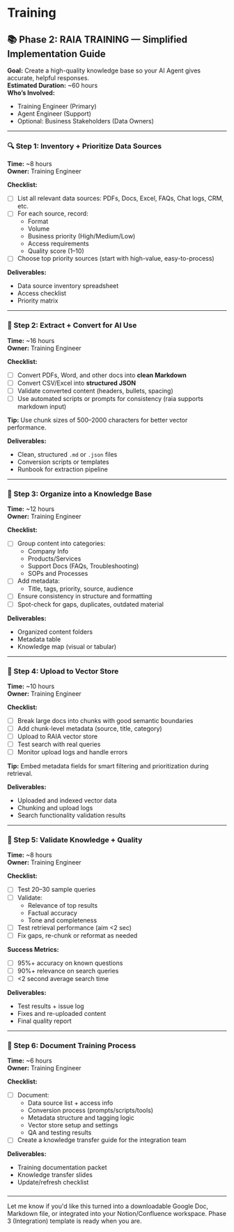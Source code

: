 # Training

## 📚 Phase 2: RAIA TRAINING — Simplified Implementation Guide

**Goal:** Create a high-quality knowledge base so your AI Agent gives accurate, helpful responses.\
**Estimated Duration:** \~60 hours\
**Who’s Involved:**

* Training Engineer (Primary)
* Agent Engineer (Support)
* Optional: Business Stakeholders (Data Owners)

***

### 🔍 Step 1: Inventory + Prioritize Data Sources

**Time:** \~8 hours\
**Owner:** Training Engineer

**Checklist:**

* [ ] List all relevant data sources: PDFs, Docs, Excel, FAQs, Chat logs, CRM, etc.
* [ ] For each source, record:
  * Format
  * Volume
  * Business priority (High/Medium/Low)
  * Access requirements
  * Quality score (1–10)
* [ ] Choose top priority sources (start with high-value, easy-to-process)

**Deliverables:**

* Data source inventory spreadsheet
* Access checklist
* Priority matrix

***

### 🔄 Step 2: Extract + Convert for AI Use

**Time:** \~16 hours\
**Owner:** Training Engineer

**Checklist:**

* [ ] Convert PDFs, Word, and other docs into **clean Markdown**
* [ ] Convert CSV/Excel into **structured JSON**
* [ ] Validate converted content (headers, bullets, spacing)
* [ ] Use automated scripts or prompts for consistency (raia supports markdown input)

**Tip:** Use chunk sizes of 500–2000 characters for better vector performance.

**Deliverables:**

* Clean, structured `.md` or `.json` files
* Conversion scripts or templates
* Runbook for extraction pipeline

***

### 🧠 Step 3: Organize into a Knowledge Base

**Time:** \~12 hours\
**Owner:** Training Engineer

**Checklist:**

* [ ] Group content into categories:
  * Company Info
  * Products/Services
  * Support Docs (FAQs, Troubleshooting)
  * SOPs and Processes
* [ ] Add metadata:
  * Title, tags, priority, source, audience
* [ ] Ensure consistency in structure and formatting
* [ ] Spot-check for gaps, duplicates, outdated material

**Deliverables:**

* Organized content folders
* Metadata table
* Knowledge map (visual or tabular)

***

### 🧠 Step 4: Upload to Vector Store

**Time:** \~10 hours\
**Owner:** Training Engineer

**Checklist:**

* [ ] Break large docs into chunks with good semantic boundaries
* [ ] Add chunk-level metadata (source, title, category)
* [ ] Upload to RAIA vector store
* [ ] Test search with real queries
* [ ] Monitor upload logs and handle errors

**Tip:** Embed metadata fields for smart filtering and prioritization during retrieval.

**Deliverables:**

* Uploaded and indexed vector data
* Chunking and upload logs
* Search functionality validation results

***

### 🧪 Step 5: Validate Knowledge + Quality

**Time:** \~8 hours\
**Owner:** Training Engineer

**Checklist:**

* [ ] Test 20–30 sample queries
* [ ] Validate:
  * Relevance of top results
  * Factual accuracy
  * Tone and completeness
* [ ] Test retrieval performance (aim <2 sec)
* [ ] Fix gaps, re-chunk or reformat as needed

**Success Metrics:**

* [ ] 95%+ accuracy on known questions
* [ ] 90%+ relevance on search queries
* [ ] <2 second average search time

**Deliverables:**

* Test results + issue log
* Fixes and re-uploaded content
* Final quality report

***

### 📘 Step 6: Document Training Process

**Time:** \~6 hours\
**Owner:** Training Engineer

**Checklist:**

* [ ] Document:
  * Data source list + access info
  * Conversion process (prompts/scripts/tools)
  * Metadata structure and tagging logic
  * Vector store setup and settings
  * QA and testing results
* [ ] Create a knowledge transfer guide for the integration team

**Deliverables:**

* Training documentation packet
* Knowledge transfer slides
* Update/refresh checklist

###

***

Let me know if you'd like this turned into a downloadable Google Doc, Markdown file, or integrated into your Notion/Confluence workspace. Phase 3 (Integration) template is ready when you are.
